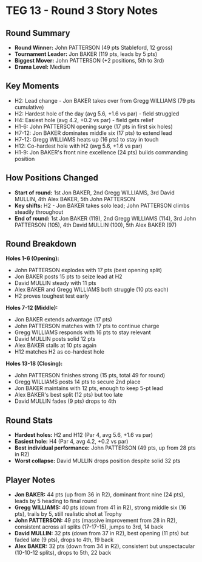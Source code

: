 # TEG 13 - Round 3 Story Notes

## Round Summary
- **Round Winner:** John PATTERSON (49 pts Stableford, 12 gross)
- **Tournament Leader:** Jon BAKER (119 pts, leads by 5 pts)
- **Biggest Mover:** John PATTERSON (+2 positions, 5th to 3rd)
- **Drama Level:** Medium

## Key Moments
- H2: Lead change - Jon BAKER takes over from Gregg WILLIAMS (79 pts cumulative)
- H2: Hardest hole of the day (avg 5.6, +1.6 vs par) - field struggled
- H4: Easiest hole (avg 4.2, +0.2 vs par) - field gets relief
- H1-6: John PATTERSON opening surge (17 pts in first six holes)
- H7-12: Jon BAKER dominates middle six (17 pts) to extend lead
- H7-12: Gregg WILLIAMS heats up (16 pts) to stay in touch
- H12: Co-hardest hole with H2 (avg 5.6, +1.6 vs par)
- H1-9: Jon BAKER's front nine excellence (24 pts) builds commanding position

## How Positions Changed
- **Start of round:** 1st Jon BAKER, 2nd Gregg WILLIAMS, 3rd David MULLIN, 4th Alex BAKER, 5th John PATTERSON
- **Key shifts:** H2 - Jon BAKER takes solo lead; John PATTERSON climbs steadily throughout
- **End of round:** 1st Jon BAKER (119), 2nd Gregg WILLIAMS (114), 3rd John PATTERSON (105), 4th David MULLIN (100), 5th Alex BAKER (97)

## Round Breakdown
**Holes 1-6 (Opening):**
- John PATTERSON explodes with 17 pts (best opening split)
- Jon BAKER posts 15 pts to seize lead at H2
- David MULLIN steady with 11 pts
- Alex BAKER and Gregg WILLIAMS both struggle (10 pts each)
- H2 proves toughest test early

**Holes 7-12 (Middle):**
- Jon BAKER extends advantage (17 pts) 
- John PATTERSON matches with 17 pts to continue charge
- Gregg WILLIAMS responds with 16 pts to stay relevant
- David MULLIN posts solid 12 pts
- Alex BAKER stalls at 10 pts again
- H12 matches H2 as co-hardest hole

**Holes 13-18 (Closing):**
- John PATTERSON finishes strong (15 pts, total 49 for round)
- Gregg WILLIAMS posts 14 pts to secure 2nd place
- Jon BAKER maintains with 12 pts, enough to keep 5-pt lead
- Alex BAKER's best split (12 pts) but too late
- David MULLIN fades (9 pts) drops to 4th

## Round Stats
- **Hardest holes:** H2 and H12 (Par 4, avg 5.6, +1.6 vs par)
- **Easiest hole:** H4 (Par 4, avg 4.2, +0.2 vs par)
- **Best individual performance:** John PATTERSON (49 pts, up from 28 pts in R2)
- **Worst collapse:** David MULLIN drops position despite solid 32 pts

## Player Notes
- **Jon BAKER:** 44 pts (up from 36 in R2), dominant front nine (24 pts), leads by 5 heading to final round
- **Gregg WILLIAMS:** 40 pts (down from 41 in R2), strong middle six (16 pts), trails by 5, still realistic shot at Trophy
- **John PATTERSON:** 49 pts (massive improvement from 28 in R2), consistent across all splits (17-17-15), jumps to 3rd, 14 back
- **David MULLIN:** 32 pts (down from 37 in R2), best opening (11 pts) but faded late (9 pts), drops to 4th, 19 back
- **Alex BAKER:** 32 pts (down from 34 in R2), consistent but unspectacular (10-10-12 splits), drops to 5th, 22 back


